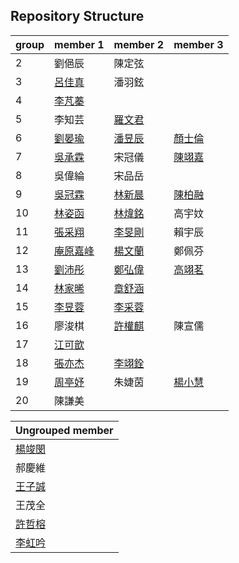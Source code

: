 ## Repository Structure
| group | member 1 | member 2 | member 3 |
| --------- | --------- | --------- | --------- |
| 2    | 劉俋辰 | 陳定弦                                                       |                                                       |
| 3     | [呂佳真](https://youtu.be/0bFpmJSnqCA)                | 潘羽鉉                                                       |                                                       |
| 4     | [李芃蓁](https://youtu.be/k_z_PU5yFho)                |                                                              |                                                       |
| 5     | 李知芸                                                | [羅文君](https://www.youtube.com/watch?v=i8mnodQTlrE)        |                                                       |
| 6     | [劉晏瑜](https://youtu.be/SDrCZU9gJHY)                | [潘昱辰](https://youtu.be/tWUrAYU_xL8)                       | [顏士倫](https://youtu.be/oFROh3O-BUE)                |
| 7     | [吳承霖](https://www.youtube.com/watch?v=ACnBibZXCAg) | 宋冠儀                                                       | [陳翊嘉](https://youtu.be/K5bnsXN4Ii8)                |
| 8     | 吳偉綸                                                | 宋品岳                                                       |                                                       |
| 9     | [吳冠霖](https://youtu.be/69Ef2IGqlVE)                | [林新晨](https://youtu.be/WYl9drCAz4c)                       | [陳柏融](https://youtu.be/EsM339w2XSs)                |
| 10    | [林姿函](https://youtu.be/ZjYxTJx9oRo)                | [林煒銘](https://youtu.be/t6vtVOKS54w)                       | 高宇妏                                                |
| 11    | [張采翔](https://youtu.be/4oBjeV-LMUc)                | [李旻剛](https://youtu.be/CV5QEpVL6so)                       | 賴宇辰                                                |
| 12    | [庵原嘉峰](https://youtu.be/NJyYlU2dzUk)              | [楊文蘭](https://drive.google.com/file/d/19DNCEPt3nYxhf_c0xAezMI5wmzJswEp0/view?usp=sharing) | 鄭佩芬                                                |
| 13    | [劉沛彤](https://youtu.be/O1p0nm9pNMU)                                                | [鄭弘偉](https://www.youtube.com/watch?v=90P0XFOagoA)        | [高翊茗](https://www.youtube.com/watch?v=zCchRH41Rak) |
| 14    | [林家晞](https://youtu.be/luWLOfOCbkA)                | [章舒涵](https://youtu.be/pkm322eELyE)                       |                                                       |
| 15    | [李昱蓉](https://youtu.be/H-NZU_fSdQM)                | [李采蓉](https://youtu.be/S9jkUQOkP1c)                       |                                                       |
| 16    | 廖浚棋                                                | [許權麒](https://youtu.be/jnANAa24wik)                       | 陳宣儒                                                |
| 17    | [江可歆](https://youtu.be/QyazDYRSwL4)                |                                                              |                                                       |
| 18    | [張亦杰](https://youtu.be/K2zNxi-cYdI)                | [李翊銓](https://youtu.be/to6F5p74Trk)                       |                                                       |
| 19    | [周亭妤](https://www.youtube.com/watch?v=faCeIv-QsTk) | 朱婕茵                                                       | [楊小慧](https://youtu.be/-Ug2ZozJiHs)                |
| 20    | 陳謙美                                                |                                                              |                                                       |



| Ungrouped member                                      |
| ----------------------------------------------------- |
| [楊竣閔](https://youtu.be/zzKk7BLr2Dc)                |
| 郝慶維                                                |
| [王子誠](https://youtu.be/RRbDhDkJY0Q)                |
| 王茂全                                                |
| [許哲榕](https://www.youtube.com/watch?v=AMgF_rM2qZs) |
| [李虹吟](https://youtu.be/jTyHJs4QUB0)                |


